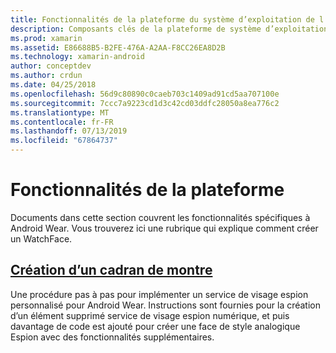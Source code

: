 ```yaml
---
title: Fonctionnalités de la plateforme du système d’exploitation de l’usure avec Xamarin.Android
description: Composants clés de la plateforme de système d’exploitation de l’usure
ms.prod: xamarin
ms.assetid: E86688B5-B2FE-476A-A2AA-F8CC26EA8D2B
ms.technology: xamarin-android
author: conceptdev
ms.author: crdun
ms.date: 04/25/2018
ms.openlocfilehash: 56d9c80890c0caeb703c1409ad91cd5aa707100e
ms.sourcegitcommit: 7ccc7a9223cd1d3c42cd03ddfc28050a8ea776c2
ms.translationtype: MT
ms.contentlocale: fr-FR
ms.lasthandoff: 07/13/2019
ms.locfileid: "67864737"
---
```

# <a name="platform-features"></a>Fonctionnalités de la plateforme

Documents dans cette section couvrent les fonctionnalités spécifiques à Android Wear. Vous trouverez ici une rubrique qui explique comment créer un WatchFace.
 
## <a name="creating-a-watch-faceandroidwearplatformcreating-a-watchfacemd"></a>[Création d’un cadran de montre](~/android/wear/platform/creating-a-watchface.md)

Une procédure pas à pas pour implémenter un service de visage espion personnalisé pour Android Wear. Instructions sont fournies pour la création d’un élément supprimé service de visage espion numérique, et puis davantage de code est ajouté pour créer une face de style analogique Espion avec des fonctionnalités supplémentaires.
